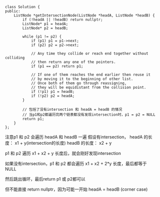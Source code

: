 ```
class Solution {
public:
    ListNode *getIntersectionNode(ListNode *headA, ListNode *headB) {
        if (!headA || !headB) return nullptr;
        ListNode* p1 = headA;
        ListNode* p2 = headB;
        
        while (p1 != p2) {
            if (p1) p1 = p1->next;
            if (p2) p2 = p2->next;
            
            // Any time they collide or reach end together without colliding 
            // then return any one of the pointers.
            if (p1 == p2) return p1;
            
            // If one of them reaches the end earlier then reuse it 
            // by moving it to the beginning of other list.
            // Once both of them go through reassigning, 
            // they will be equidistant from the collision point.
            if (!p1) p1 = headB;
            if (!p2) p2 = headA;
        }
        
        // 包括了没有intersection 和 headA = headB 的情况
        // 当p1和p2都遍历完两个链表都没有发现intersection时，p1 = p2 = NULL
        return p1;
    }
};
```

注意p1 和 p2 会遍历 headA 和 headB 一遍
假设有intersection， headA 的长度： x1 + y(intersection的长度)
headB 的长度： x2 + y

p1 和 p2 遍历 x1 + x2 + y 长度后，就会刚好发现intersection

如果没有intersection，p1 和 p2 都会遍历 x1 + x2 + 2*y 长度，最后都等于NULL

然后跳出循环，最后return p1 或 p2都可以

但不能直接 return nullptr，因为可能一开始 headA = headB (corner case)